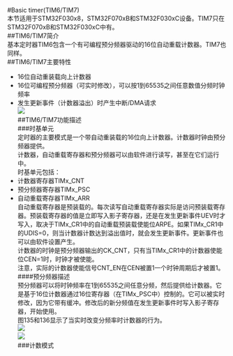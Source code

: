 #Basic timer(TIM6/TIM7)  
本节适用于STM32F030x8，STM32F070xB和STM32F030xC设备。TIM7只在STM32F070xB和STM32F030xC中有。  
##TIM6/TIM7简介  
基本定时器TIM6包含一个有可编程预分频器驱动的16位自动重载计数器。TIM7也同样。  
##TIM6/TIM7主要特性  
- 16位自动重装载向上计数器  
- 16位可编程预分频器（可实时修改），可以按1到65535之间任意数值分频时钟频率  
- 发生更新事件（计数器溢出）时产生中断/DMA请求  
![](https://i.imgur.com/LDR9DNZ.png)  
##TIM6/TIM7功能描述  
###时基单元  
定时器的主要模式是一个带自动重装载的16位向上计数器。计数器时钟由预分频器提供。  
计数器，自动重载寄存器和预分频器可以由软件进行读写，甚至在它们运行中。  
时基单元包括：  
- 计数器寄存器TIMx_CNT  
- 预分频器寄存器TIMx_PSC  
- 自动重载寄存器TIMx_ARR  
自动重载寄存器是预装载的。每次读写自动重载寄存器实际是访问预装载寄存器。预装载寄存器的值是立即写入影子寄存器，还是在发生更新事件UEV时才写入，取决于TIMx_CR1中的自动重载预装载使能位ARPE。如果TIMx_CR1中的UDIS=0，则当计数器计数达到溢出值时，就会发生更新事件。更新事件也可以由软件设置产生。  
计数器的时钟是预分频器输出的CK_CNT，只有当TIMx_CR1中的计数器使能位CEN=1时，时钟才被使能。  
注意，实际的计数器使能信号CNT_EN在CEN被置1一个时钟周期后才被置1。  
####预分频器描述  
预分频器可以将时钟频率在1到65535之间任意分频，然后提供给计数器。它是基于16位计数器通过16位寄存器（在TIMx_PSC中）控制的。它可以被实时修改，因为它带有缓冲。修改后的新分频值在发生更新事件时写入影子寄存器，开始使用。  
图135和136显示了当实时改变分频率时计数器的行为。  
![](https://i.imgur.com/1Erp0fw.png)  
![](https://i.imgur.com/l4U5jrO.png)  
###计数模式  
